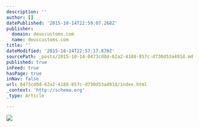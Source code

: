 ```yaml
---
description: ''
author: []
datePublished: '2015-10-14T22:59:07.268Z'
publisher:
  domain: deuscustoms.com
  name: deuscustoms.com
title: ''
dateModified: '2015-10-14T22:57:17.870Z'
sourcePath: _posts/2015-10-14-0473cd0d-62a2-4188-857c-d730d53a491d.md
published: true
inFeed: true
hasPage: true
inNav: false
url: 0473cd0d-62a2-4188-857c-d730d53a491d/index.html
_context: 'http://schema.org'
_type: Article

---
```

![](http://cdn.deuscustoms.com/wp-content/uploads/2015/05/TOM8882.jpg)